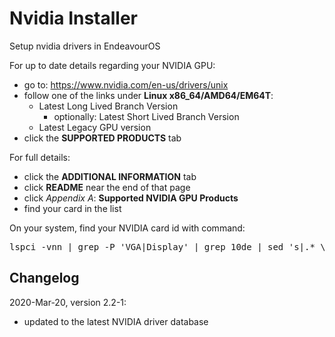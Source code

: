 # Nvidia Installer
Setup nvidia drivers in EndeavourOS

For up to date details regarding your NVIDIA GPU:
- go to: https://www.nvidia.com/en-us/drivers/unix
- follow one of the links under **Linux x86_64/AMD64/EM64T**:
  - Latest Long Lived Branch Version
    - optionally: Latest Short Lived Branch Version
  - Latest Legacy GPU version
- click the **SUPPORTED PRODUCTS** tab

For full details:
- click the **ADDITIONAL INFORMATION** tab
- click **README** near the end of that page
- click *Appendix A*: **Supported NVIDIA GPU Products**
- find your card in the list

On your system, find your NVIDIA card id with command:
<pre>
lspci -vnn | grep -P 'VGA|Display' | grep 10de | sed 's|.* \[10de:\([0-9a-f]*\)\] .*|\1|'
</pre>

## Changelog
2020-Mar-20, version 2.2-1:
- updated to the latest NVIDIA driver database
